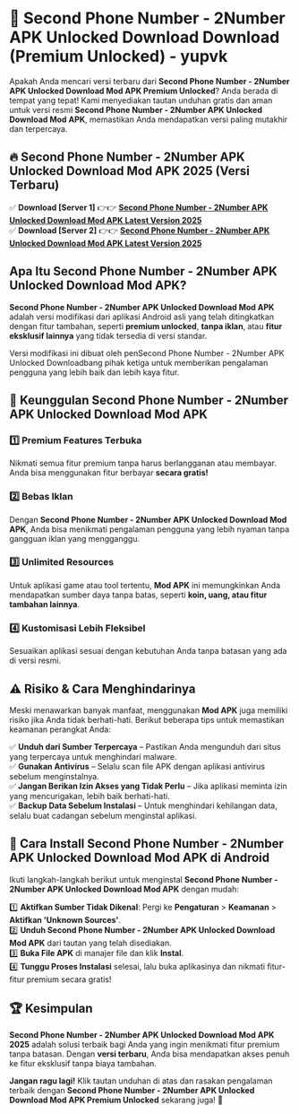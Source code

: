 # 🎯 Second Phone Number - 2Number APK Unlocked Download  Download (Premium Unlocked) -  yupvk

Apakah Anda mencari versi terbaru dari **Second Phone Number - 2Number APK Unlocked Download Mod APK Premium Unlocked**? Anda berada di tempat yang tepat! Kami menyediakan tautan unduhan gratis dan aman untuk versi resmi **Second Phone Number - 2Number APK Unlocked Download Mod APK**, memastikan Anda mendapatkan versi paling mutakhir dan terpercaya.

## 🔥 Second Phone Number - 2Number APK Unlocked Download Mod APK 2025 (Versi Terbaru)

✅ **Download [Server 1]** 👉👉 [**Second Phone Number - 2Number APK Unlocked Download Mod APK Latest Version 2025**](https://momento.my/?title=Second_Phone_Number_-_2Number_APK_Unlocked_Download)  
✅ **Download [Server 2]** 👉👉 [**Second Phone Number - 2Number APK Unlocked Download Mod APK Latest Version 2025**](https://momento.my/?title=Second_Phone_Number_-_2Number_APK_Unlocked_Download)  

## Apa Itu Second Phone Number - 2Number APK Unlocked Download Mod APK?

**Second Phone Number - 2Number APK Unlocked Download Mod APK** adalah versi modifikasi dari aplikasi Android asli yang telah ditingkatkan dengan fitur tambahan, seperti **premium unlocked**, **tanpa iklan**, atau **fitur eksklusif lainnya** yang tidak tersedia di versi standar.

Versi modifikasi ini dibuat oleh penSecond Phone Number - 2Number APK Unlocked Downloadbang pihak ketiga untuk memberikan pengalaman pengguna yang lebih baik dan lebih kaya fitur.

## 🎯 Keunggulan Second Phone Number - 2Number APK Unlocked Download Mod APK

### 1️⃣ Premium Features Terbuka
Nikmati semua fitur premium tanpa harus berlangganan atau membayar. Anda bisa menggunakan fitur berbayar **secara gratis!**

### 2️⃣ Bebas Iklan
Dengan **Second Phone Number - 2Number APK Unlocked Download Mod APK**, Anda bisa menikmati pengalaman pengguna yang lebih nyaman tanpa gangguan iklan yang mengganggu.

### 3️⃣ Unlimited Resources
Untuk aplikasi game atau tool tertentu, **Mod APK** ini memungkinkan Anda mendapatkan sumber daya tanpa batas, seperti **koin, uang, atau fitur tambahan lainnya**.

### 4️⃣ Kustomisasi Lebih Fleksibel
Sesuaikan aplikasi sesuai dengan kebutuhan Anda tanpa batasan yang ada di versi resmi.

## ⚠️ Risiko & Cara Menghindarinya

Meski menawarkan banyak manfaat, menggunakan **Mod APK** juga memiliki risiko jika Anda tidak berhati-hati. Berikut beberapa tips untuk memastikan keamanan perangkat Anda:

✅ **Unduh dari Sumber Terpercaya** – Pastikan Anda mengunduh dari situs yang terpercaya untuk menghindari malware.  
✅ **Gunakan Antivirus** – Selalu scan file APK dengan aplikasi antivirus sebelum menginstalnya.  
✅ **Jangan Berikan Izin Akses yang Tidak Perlu** – Jika aplikasi meminta izin yang mencurigakan, lebih baik berhati-hati.  
✅ **Backup Data Sebelum Instalasi** – Untuk menghindari kehilangan data, selalu buat cadangan sebelum menginstal aplikasi.

## 📌 Cara Install Second Phone Number - 2Number APK Unlocked Download Mod APK di Android

Ikuti langkah-langkah berikut untuk menginstal **Second Phone Number - 2Number APK Unlocked Download Mod APK** dengan mudah:

1️⃣ **Aktifkan Sumber Tidak Dikenal**: Pergi ke **Pengaturan** > **Keamanan** > **Aktifkan 'Unknown Sources'**.  
2️⃣ **Unduh Second Phone Number - 2Number APK Unlocked Download Mod APK** dari tautan yang telah disediakan.  
3️⃣ **Buka File APK** di manajer file dan klik **Instal**.  
4️⃣ **Tunggu Proses Instalasi** selesai, lalu buka aplikasinya dan nikmati fitur-fitur premium secara gratis!

## 🏆 Kesimpulan

**Second Phone Number - 2Number APK Unlocked Download Mod APK 2025** adalah solusi terbaik bagi Anda yang ingin menikmati fitur premium tanpa batasan. Dengan **versi terbaru**, Anda bisa mendapatkan akses penuh ke fitur eksklusif tanpa biaya tambahan.

**Jangan ragu lagi!** Klik tautan unduhan di atas dan rasakan pengalaman terbaik dengan **Second Phone Number - 2Number APK Unlocked Download Mod APK Premium Unlocked** sekarang juga! 🚀
